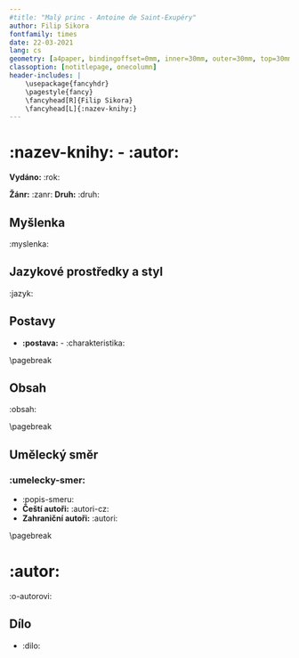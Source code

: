 ```yaml
---
#title: "Malý princ - Antoine de Saint-Exupéry"
author: Filip Sikora
fontfamily: times
date: 22-03-2021
lang: cs
geometry: [a4paper, bindingoffset=0mm, inner=30mm, outer=30mm, top=30mm, bottom=30mm]
classoption: [notitlepage, onecolumn]
header-includes: |
	\usepackage{fancyhdr}
	\pagestyle{fancy}
	\fancyhead[R]{Filip Sikora}
	\fancyhead[L]{:nazev-knihy:}
---
```


# :nazev-knihy: - :autor:

**Vydáno:** :rok:

**Žánr:** :zanr: **Druh:** :druh:

## Myšlenka

:myslenka:

## Jazykové prostředky a styl

:jazyk:

## Postavy

- **:postava:** - :charakteristika:

\pagebreak

## Obsah

:obsah:

\pagebreak

## Umělecký směr

### :umelecky-smer:

- :popis-smeru:
- **Čeští autoři:** :autori-cz:
- **Zahraniční autoři:** :autori:

\pagebreak

# :autor:

:o-autorovi:

## Dílo

- :dilo:
